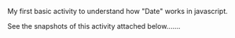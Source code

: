 My first basic activity to understand how "Date" works in javascript. 

See the snapshots of this activity attached below.......